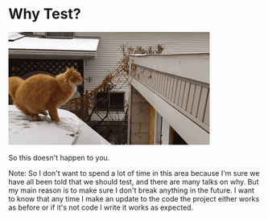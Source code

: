 # Why Test?

![Fail Cat](image/whytest_fail.gif)

So this doesn't happen to you.

Note:
So I don't want to spend a lot of time in this area because I'm sure we have all
been told that we should test, and there are many talks on why. But my main
reason is to make sure I don't break anything in the future. I want to know
that any time I make an update to the code the project either works as before
or if it's not code I write it works as expected.

